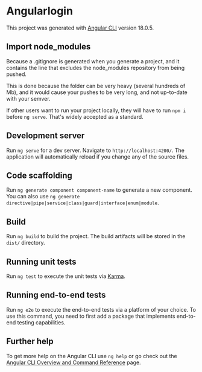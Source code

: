 # Angularlogin

This project was generated with [Angular CLI](https://github.com/angular/angular-cli) version 18.0.5.

## Import node_modules

Because a .gitignore is generated when you generate a project, and it contains the line that excludes the node_modules repository from being pushed.

This is done because the folder can be very heavy (several hundreds of Mb), and it would cause your pushes to be very long, and not up-to-date with your semver.

If other users want to run your project locally, they will have to run `npm i` before `ng serve`. That's widely accepted as a standard.

## Development server

Run `ng serve` for a dev server. Navigate to `http://localhost:4200/`. The application will automatically reload if you change any of the source files.

## Code scaffolding

Run `ng generate component component-name` to generate a new component. You can also use `ng generate directive|pipe|service|class|guard|interface|enum|module`.

## Build

Run `ng build` to build the project. The build artifacts will be stored in the `dist/` directory.

## Running unit tests

Run `ng test` to execute the unit tests via [Karma](https://karma-runner.github.io).

## Running end-to-end tests

Run `ng e2e` to execute the end-to-end tests via a platform of your choice. To use this command, you need to first add a package that implements end-to-end testing capabilities.

## Further help

To get more help on the Angular CLI use `ng help` or go check out the [Angular CLI Overview and Command Reference](https://angular.dev/tools/cli) page.
